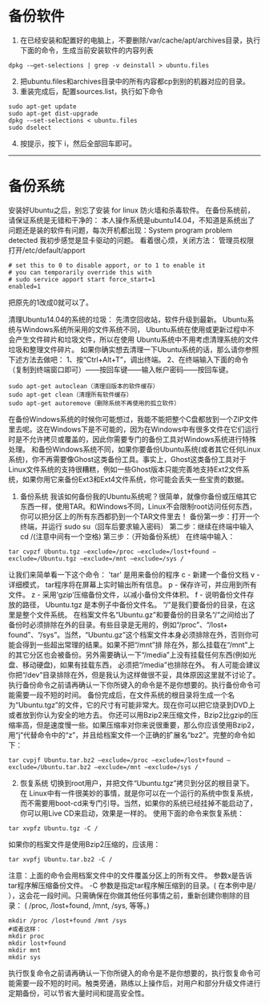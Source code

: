 # 备份软件
1. 在已经安装和配置好的电脑上，不要删除/var/cache/apt/archives目录，执行下面的命令，生成当前安装软件的内容列表
```shell
dpkg -–get-selections | grep -v deinstall > ubuntu.files
```
2. 把ubuntu.files和archives目录中的所有内容都cp到别的机器对应的目录。
3. 重装完成后，配置sources.list，执行如下命令
```shell
sudo apt-get update
sudo apt-get dist-upgrade
dpkg -–set-selections < ubuntu.files
sudo dselect
```
4. 按提示，按下 i，然后全部回车即可。
--------
# 备份系统
安装好Ubuntu之后，别忘了安装 for linux 防火墙和杀毒软件。
在备份系统前，请保证系统是无错和干净的：
本人操作系统是ubuntu14.04，不知道是系统出了问题还是装的软件有问题，每次开机都出现：System program problem detected 我初步感觉是显卡驱动的问题。
看着很心烦，关闭方法：
管理员权限打开/etc/default/apport
```shell
# set this to 0 to disable apport, or to 1 to enable it
# you can temporarily override this with
# sudo service apport start force_start=1
enabled=1
```
把原先的1改成0就可以了。

清理Ubuntu14.04的系统的垃圾：
先清空回收站，软件升级到最新。
Ubuntu系统与Windows系统所采用的文件系统不同， Ubuntu系统在使用或更新过程中不会产生文件碎片和垃圾文件，所以在使用 Ubuntu系统中不用考虑清理系统的文件垃圾和整理文件碎片。
如果你确实想去清理一下Ubuntu系统的话，那么请你参照下述方法去做吧：
1、按“Ctrl+Alt+T”，调出终端。
2、在终端输入下面的命令（复制到终端窗口即可）——按回车键——输入帐户密码——按回车键。
```shell
sudo apt-get autoclean（清理旧版本的软件缓存）
sudo apt-get clean（清理所有软件缓存）
sudo apt-get autoremove（删除系统不再使用的孤立软件）
```
在备份Windows系统的时候你可能想过，我能不能把整个C盘都放到一个ZIP文件里去呢。这在Windows下是不可能的，因为在Windows中有很多文件在它们运行时是不允许拷贝或覆盖的，因此你需要专门的备份工具对Windows系统进行特殊处理。
和备份Windows系统不同，如果你要备份Ubuntu系统(或者其它任何Linux系统)，你不再需要像Ghost这类备份工具。事实上，Ghost这类备份工具对于Linux文件系统的支持很糟糕，例如一些Ghost版本只能完善地支持Ext2文件系统，如果你用它来备份Ext3和Ext4文件系统，你可能会丢失一些宝贵的数据。

1. 备份系统
我该如何备份我的Ubuntu系统呢？很简单，就像你备份或压缩其它东西一样，使用TAR。和Windows不同，Linux不会限制root访问任何东西，你可以把分区上的所有东西都扔到一个TAR文件里去！
备份第一步：打开一个终端，并运行 sudo su（回车后要求输入密码）
第二步：继续在终端中输入 cd /(注意中间有一个空格)
第三步：（开始备份系统）
在终端中输入：
```shell
tar cvpzf Ubuntu.tgz –exclude=/proc –exclude=/lost+found –exclude=/Ubuntu.tgz –exclude=/mnt –exclude=/sys /
```
让我们来简单看一下这个命令：
'tar' 是用来备份的程序
c - 新建一个备份文档
v - 详细模式， tar程序将在屏幕上实时输出所有信息。
p - 保存许可，并应用到所有文件。
z - 采用‘gzip’压缩备份文件，以减小备份文件体积。
f - 说明备份文件存放的路径， Ubuntu.tgz 是本例子中备份文件名。
“/”是我们要备份的目录，在这里是整个文件系统。
在档案文件名“Ubuntu.gz”和要备份的目录名“/”之间给出了备份时必须排除在外的目录。有些目录是无用的，例如“/proc”、“/lost+ found”、“/sys”。当然，“Ubuntu.gz”这个档案文件本身必须排除在外，否则你可能会得到一些超出常理的结果。如果不把“/mnt”排 除在外，那么挂载在“/mnt”上的其它分区也会被备份。另外需要确认一下“/media”上没有挂载任何东西(例如光盘、移动硬盘)，如果有挂载东西， 必须把“/media”也排除在外。
有人可能会建议你把“/dev”目录排除在外，但是我认为这样做很不妥，具体原因这里就不讨论了。
执行备份命令之前请再确认一下你所键入的命令是不是你想要的。执行备份命令可能需要一段不短的时间。
备份完成后，在文件系统的根目录将生成一个名为“Ubuntu.tgz”的文件，它的尺寸有可能非常大。现在你可以把它烧录到DVD上或者放到你认为安全的地方去。
你还可以用Bzip2来压缩文件，Bzip2比gzip的压缩率高，但是速度慢一些。如果压缩率对你来说很重要，那么你应该使用Bzip2，用“j”代替命令中的“z”，并且给档案文件一个正确的扩展名“bz2”。完整的命令如下：
```shell
tar cvpjf Ubuntu.tar.bz2 –exclude=/proc –exclude=/lost+found –exclude=/Ubuntu.tar.bz2 –exclude=/mnt –exclude=/sys /
```
2. 恢复系统
切换到root用户，并把文件“Ubuntu.tgz”拷贝到分区的根目录下。
在 Linux中有一件很美妙的事情，就是你可以在一个运行的系统中恢复系统，而不需要用boot-cd来专门引导。当然，如果你的系统已经挂掉不能启动了，你可以用Live CD来启动，效果是一样的。
使用下面的命令来恢复系统：
```shell
tar xvpfz Ubuntu.tgz -C /
```
如果你的档案文件是使用Bzip2压缩的，应该用：
```shell
tar xvpfj Ubuntu.tar.bz2 -C /
```
注意：上面的命令会用档案文件中的文件覆盖分区上的所有文件。
参数x是告诉tar程序解压缩备份文件。 -C 参数是指定tar程序解压缩到的目录。( 在本例中是/ ），这会花一段时间。只需确保在你做其他任何事情之前，重新创建你剔除的目录： ( /proc, /lost+found, /mnt, /sys, 等等。)
```shell
mkdir /proc /lost+found /mnt /sys
#或者这样：
mkdir proc
mkdir lost+found
mkdir mnt
mkdir sys
```
执行恢复命令之前请再确认一下你所键入的命令是不是你想要的，执行恢复命令可能需要一段不短的时间。触类旁通，熟练以上操作后，对用户和部分升级文件进行定期备份，可以节省大量时间和提高安全性。